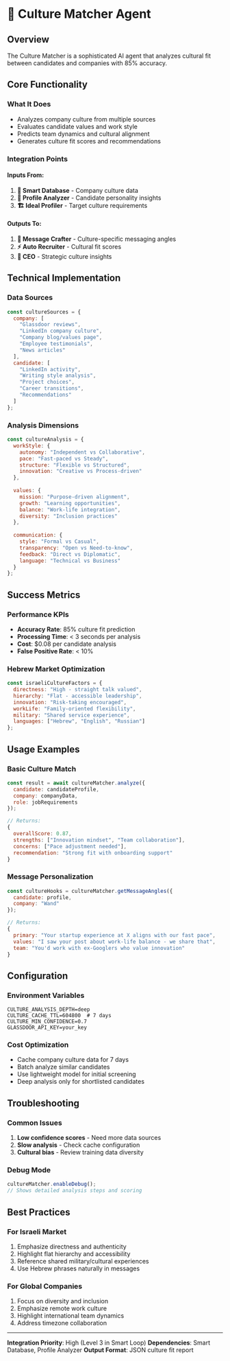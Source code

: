 # 🎯 Culture Matcher Agent

## Overview
The Culture Matcher is a sophisticated AI agent that analyzes cultural fit between candidates and companies with 85% accuracy.

## Core Functionality

### What It Does
- Analyzes company culture from multiple sources
- Evaluates candidate values and work style
- Predicts team dynamics and cultural alignment
- Generates culture fit scores and recommendations

### Integration Points

#### Inputs From:
1. **💾 Smart Database** - Company culture data
2. **🔬 Profile Analyzer** - Candidate personality insights
3. **🏗️ Ideal Profiler** - Target culture requirements

#### Outputs To:
1. **📝 Message Crafter** - Culture-specific messaging angles
2. **⚡ Auto Recruiter** - Cultural fit scores
3. **👑 CEO** - Strategic culture insights

## Technical Implementation

### Data Sources
```javascript
const cultureSources = {
  company: [
    "Glassdoor reviews",
    "LinkedIn company culture",
    "Company blog/values page",
    "Employee testimonials",
    "News articles"
  ],
  candidate: [
    "LinkedIn activity",
    "Writing style analysis",
    "Project choices",
    "Career transitions",
    "Recommendations"
  ]
};
```

### Analysis Dimensions
```javascript
const cultureAnalysis = {
  workStyle: {
    autonomy: "Independent vs Collaborative",
    pace: "Fast-paced vs Steady",
    structure: "Flexible vs Structured",
    innovation: "Creative vs Process-driven"
  },
  
  values: {
    mission: "Purpose-driven alignment",
    growth: "Learning opportunities",
    balance: "Work-life integration",
    diversity: "Inclusion practices"
  },
  
  communication: {
    style: "Formal vs Casual",
    transparency: "Open vs Need-to-know",
    feedback: "Direct vs Diplomatic",
    language: "Technical vs Business"
  }
};
```

## Success Metrics

### Performance KPIs
- **Accuracy Rate**: 85% culture fit prediction
- **Processing Time**: < 3 seconds per analysis
- **Cost**: $0.08 per candidate analysis
- **False Positive Rate**: < 10%

### Hebrew Market Optimization
```javascript
const israeliCultureFactors = {
  directness: "High - straight talk valued",
  hierarchy: "Flat - accessible leadership",
  innovation: "Risk-taking encouraged",
  workLife: "Family-oriented flexibility",
  military: "Shared service experience",
  languages: ["Hebrew", "English", "Russian"]
};
```

## Usage Examples

### Basic Culture Match
```javascript
const result = await cultureMatcher.analyze({
  candidate: candidateProfile,
  company: companyData,
  role: jobRequirements
});

// Returns:
{
  overallScore: 0.87,
  strengths: ["Innovation mindset", "Team collaboration"],
  concerns: ["Pace adjustment needed"],
  recommendation: "Strong fit with onboarding support"
}
```

### Message Personalization
```javascript
const cultureHooks = cultureMatcher.getMessageAngles({
  candidate: profile,
  company: "Wand"
});

// Returns:
{
  primary: "Your startup experience at X aligns with our fast pace",
  values: "I saw your post about work-life balance - we share that",
  team: "You'd work with ex-Googlers who value innovation"
}
```

## Configuration

### Environment Variables
```env
CULTURE_ANALYSIS_DEPTH=deep
CULTURE_CACHE_TTL=604800  # 7 days
CULTURE_MIN_CONFIDENCE=0.7
GLASSDOOR_API_KEY=your_key
```

### Cost Optimization
- Cache company culture data for 7 days
- Batch analyze similar candidates
- Use lightweight model for initial screening
- Deep analysis only for shortlisted candidates

## Troubleshooting

### Common Issues
1. **Low confidence scores** - Need more data sources
2. **Slow analysis** - Check cache configuration
3. **Cultural bias** - Review training data diversity

### Debug Mode
```javascript
cultureMatcher.enableDebug();
// Shows detailed analysis steps and scoring
```

## Best Practices

### For Israeli Market
1. Emphasize directness and authenticity
2. Highlight flat hierarchy and accessibility
3. Reference shared military/cultural experiences
4. Use Hebrew phrases naturally in messages

### For Global Companies
1. Focus on diversity and inclusion
2. Emphasize remote work culture
3. Highlight international team dynamics
4. Address timezone collaboration

---

**Integration Priority**: High (Level 3 in Smart Loop)
**Dependencies**: Smart Database, Profile Analyzer
**Output Format**: JSON culture fit report 